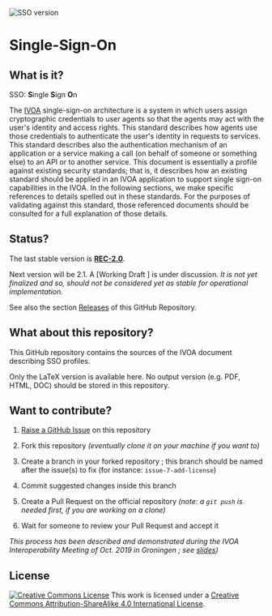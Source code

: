 ![SSO version](https://img.shields.io/badge/SSO-REC--2.0-yellow)

# Single-Sign-On

## What is it?

SSO: **S**ingle **S**ign **O**n

The [IVOA](http://www.ivoa.net/) single-sign-on architecture is a system in
which users assign cryptographic credentials to user agents so that the agents
may act with the user's identity and access rights. This standard describes how
agents use those credentials to authenticate the user's identity in requests to services.
This standard describes also the authentication mechanism of an application or a service making a call (on behalf of someone or something else) to an API or to another service.
This document is essentially a profile against existing security standards; that is, it describes how an existing standard should be applied in an IVOA application to support single sign-on capabilities in the IVOA. In the following sections, we make specific references to details spelled out in these standards. For the purposes of validating against this standard, those referenced documents should be consulted for a full explanation of those details.

## Status?

The last stable version is
**[REC-2.0](http://www.ivoa.net/documents/SSO/20170524/index.html)**.

Next version will be 2.1. A [Working Draft ] is under discussion. _It is not yet finalized and so, should not be considered yet as stable for operational implementation._

See also the section
[Releases](https://github.com/ivoa-std/SSO/releases) of this GitHub Repository.

## What about this repository?

This GitHub repository contains the sources of the IVOA document describing
 SSO profiles.

Only the LaTeX version is available here. No output version (e.g. PDF, HTML,
DOC) should be stored in this repository.


## Want to contribute?

1. [Raise a GitHub Issue](https://github.com/ivoa-std/SSO/issues/new) on this
   repository

2. Fork this repository _(eventually clone it on your machine if you want to)_

3. Create a branch in your forked repository ; this branch should be named after the issue(s) to fix (for instance: `issue-7-add-license`)

4. Commit suggested changes inside this branch

5. Create a Pull Request on the official repository _(note: a `git push` is needed first, if you are working on a clone)_

6. Wait for someone to review your Pull Request and accept it

_This process has been described and demonstrated during the IVOA Interoperability Meeting of Oct. 2019 in Groningen ; see [slides](https://wiki.ivoa.net/internal/IVOA/InterOpOct2019GitHub/IVOA_Github.pdf))_

## License

[![Creative Commons License](https://i.creativecommons.org/l/by-sa/4.0/88x31.png)](http://creativecommons.org/licenses/by-sa/4.0/)
This work is licensed under a
[Creative Commons Attribution-ShareAlike 4.0 International License](http://creativecommons.org/licenses/by-sa/4.0/).
